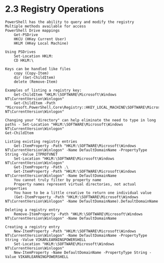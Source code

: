 # 2.3 Registry Operations
    PowerShell has the ability to query and modify the registry
    Multiple methods available for access
    PowerShell Drive mappings
        Get-PSDrive
        HKCU (HKey Current User)
        HKLM (HKey Local Machine)

    Using PSDrives
        Set-Location HKLM:
        CD HKLM:\

    Keys can be handled like files
        copy (Copy-Item)
        dir (Get-ChildItem)
        delete (Remove-Item)

    Examples of listing a registry key:
        Get-ChildItem "HKLM:\SOFTWARE\Microsoft\Windows NT\CurrentVersion\Winlogon"
        Get-ChildItem -Path "Microsoft.PowerShell.Core\Registry::HKEY_LOCAL_MACHINE\SOFTWARE\Microsoft\Windows NT\CurrentVersion\Winlogon"

    Changing your "directory" can help eliminate the need to type in long paths - Set-Location "HKLM:\SOFTWARE\Microsoft\Windows NT\CurrentVersion\Winlogon"
    Get-ChildItem

    Listing existing registry entries
        Get-ItemProperty -Path "HKLM:\SOFTWARE\Microsoft\Windows NT\CurrentVersion\Winlogon" -Name DefaultDomainName -PropertyType String -Value ITPROTVNET
        Set-Location "HKLM:\SOFTWARE\Microsoft\Windows NT\CurrentVersion\Winlogon"
        Get-ItemProperty -Path .\
        Get-ItemProperty -Path "HKLM:\SOFTWARE\Microsoft\Windows NT\CurrentVersion\Winlogon" -Name DefaultDomainName
        You cannot truly filter by property name
        Property names represent virtual directories, not actual properties
        You have to be a little creative to return one individual value
        (Get-ItemProperty -Path "HKLM:\SOFTWARE\Microsoft\Windows NT\CurrentVersion\Winlogon" -Name DefaultDomainName).DefaultDomainName

    Deleting a registry entry
        Remove-ItemProperty -Path "HKLM:\SOFTWARE\Microsoft\Windows NT\CurrentVersion\Winlogon" -Name DefaultDomainName

    Creating a registry entry
        New-ItemProperty -Path "HKLM:\SOFTWARE\Microsoft\Windows NT\CurrentVersion\Winlogon" -Name DefaultDomainName -PropertyType String -Value VIKARLEARNINGPOWERSHELL
        Set-Location "HKLM:\SOFTWARE\Microsoft\Windows NT\CurrentVersion\Winlogon"
        New-ItemProperty -Name DefaultDomainName -PropertyType String -Value VIKARLEARNINGPOWERSHELL